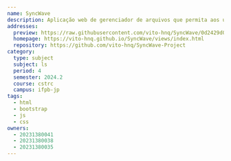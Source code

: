 ```yaml
---
name: SyncWave
description: Aplicação web de gerenciador de arquivos que permita aos usuários armazenar e compartilhar arquivos de maneira segura, com pastas privadas e uma área de compartilhamento em grupo.
addresses:
  preview: https://raw.githubusercontent.com/vito-hnq/SyncWave/0d2429d02e2d9d6f56678aefbf29796d1f2d2792/src/models/preview.png
  homepage: https://vito-hnq.github.io/SyncWave/views/index.html
  repository: https://github.com/vito-hnq/SyncWave-Project
category:
  type: subject
  subject: ls
  period: 4
  semester: 2024.2
  course: cstrc
  campus: ifpb-jp
tags:
  - html
  - bootstrap
  - js
  - css
owners:
  - 20231380041
  - 20231380038
  - 20231380035
---
```

